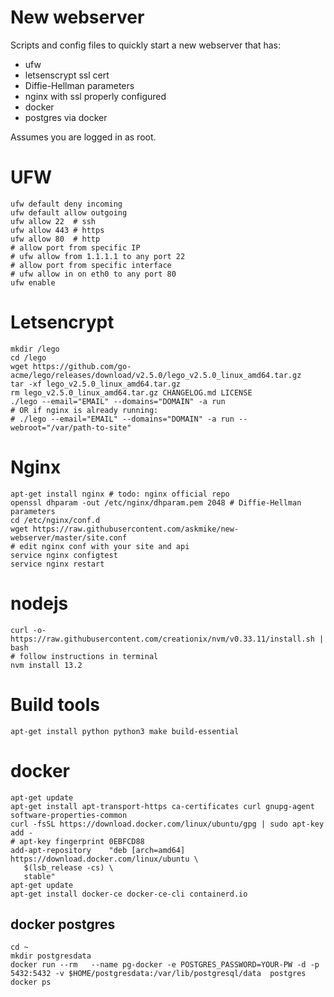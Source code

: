# New webserver

Scripts and config files to quickly start a new webserver that has:

- ufw
- letsenscrypt ssl cert
- Diffie-Hellman parameters
- nginx with ssl properly configured
- docker
- postgres via docker

Assumes you are logged in as root.

# UFW

    ufw default deny incoming
    ufw default allow outgoing
    ufw allow 22  # ssh
    ufw allow 443 # https
    ufw allow 80  # http
    # allow port from specific IP
    # ufw allow from 1.1.1.1 to any port 22
    # allow port from specific interface
    # ufw allow in on eth0 to any port 80
    ufw enable

# Letsencrypt

    mkdir /lego
    cd /lego
    wget https://github.com/go-acme/lego/releases/download/v2.5.0/lego_v2.5.0_linux_amd64.tar.gz
    tar -xf lego_v2.5.0_linux_amd64.tar.gz
    rm lego_v2.5.0_linux_amd64.tar.gz CHANGELOG.md LICENSE
    ./lego --email="EMAIL" --domains="DOMAIN" -a run
    # OR if nginx is already running:
    # ./lego --email="EMAIL" --domains="DOMAIN" -a run --webroot="/var/path-to-site"

# Nginx

    apt-get install nginx # todo: nginx official repo
    openssl dhparam -out /etc/nginx/dhparam.pem 2048 # Diffie-Hellman parameters
    cd /etc/nginx/conf.d
    wget https://raw.githubusercontent.com/askmike/new-webserver/master/site.conf
    # edit nginx conf with your site and api
    service nginx configtest
    service nginx restart
    
# nodejs

    curl -o- https://raw.githubusercontent.com/creationix/nvm/v0.33.11/install.sh | bash
    # follow instructions in terminal
    nvm install 13.2

# Build tools

    apt-get install python python3 make build-essential

# docker

    apt-get update
    apt-get install apt-transport-https ca-certificates curl gnupg-agent software-properties-common
    curl -fsSL https://download.docker.com/linux/ubuntu/gpg | sudo apt-key add -
    # apt-key fingerprint 0EBFCD88
    add-apt-repository    "deb [arch=amd64] https://download.docker.com/linux/ubuntu \
       $(lsb_release -cs) \
       stable"
    apt-get update
    apt-get install docker-ce docker-ce-cli containerd.io

## docker postgres

    cd ~
    mkdir postgresdata
    docker run --rm   --name pg-docker -e POSTGRES_PASSWORD=YOUR-PW -d -p 5432:5432 -v $HOME/postgresdata:/var/lib/postgresql/data  postgres
    docker ps
